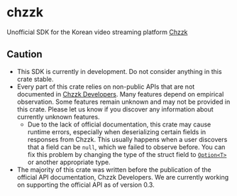 # chzzk
Unofficial SDK for the Korean video streaming platform [Chzzk](https://chzzk.naver.com/)

## Caution
- This SDK is currently in development. Do not consider anything in this crate stable.
- Every part of this crate relies on non-public APIs that are not documented in [Chzzk Developers](https://developers.chzzk.naver.com/). Many features depend on empirical observation. Some features remain unknown and may not be provided in this crate. Please let us know if you discover any information about currently unknown features.
  - Due to the lack of official documentation, this crate may cause runtime errors, especially when deserializing certain fields in responses from Chzzk. This usually happens when a user discovers that a field can be `null`, which we failed to observe before. You can fix this problem by changing the type of the struct field to [`Option<T>`](https://doc.rust-lang.org/std/option/enum.Option.html) or another appropriate type.
- The majority of this crate was written before the publication of the official API documentation, Chzzk Developers. We are currently working on supporting the official API as of version 0.3.
